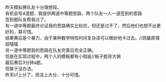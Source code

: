 昨天模拟赛队友十分理想捏。  
有机会写4道题，我提供两道中等题思路，两个队友一人一道签到的思路  
签到题队友帮我过了。  
有一道中等题最终论证我的思路确实比较优，但还是过不了，然后他们也想不出更好的，算可惜。  
结果赛后是个暴力，由于某种数学特性时间复杂读可以微妙地卡过去。//鸽巢原理捏嘻嘻  
另一道中等题我的思路在队友完善后完全正确。  
但是在实现过程中，两个人的模板都有小瑕疵//板子题背大锅  
最后赛后3分钟a题。  
但属于没办法。  
昨天cf上分了，但没上大分，十分可惜。  
